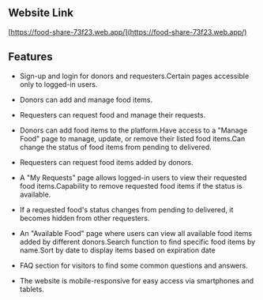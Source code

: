 
## Website Link
 [https://food-share-73f23.web.app/](https://food-share-73f23.web.app/)

## Features
- Sign-up and login for donors and requesters.Certain pages accessible only to logged-in users.

- Donors can add and manage food items.

- Requesters can request food and manage their requests.

- Donors can add food items to the platform.Have access to a "Manage Food" page to manage, update, or remove their listed food items.Can change the status of food items from pending to delivered.

- Requesters can request food items added by donors.

- A "My Requests" page allows logged-in users to view their requested food items.Capability to remove requested food items if the status is available.

- If a requested food's status changes from pending to delivered, it becomes hidden from other requesters.

- An "Available Food" page where users can view all available food items added by different donors.Search function to find specific food items by name.Sort by date to display items based on expiration date

- FAQ section for visitors to find some common questions and answers.

- The website is mobile-responsive for easy access via smartphones and tablets.





